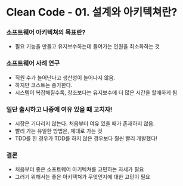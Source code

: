 # Clean Code - 01. 설계와 아키텍쳐란?

### 소프트웨어 아키텍쳐의 목표란?

- 필요 기능을 만들고 유지보수하는데 들어가는 인원을 최소화하는 것

### 소프트웨어 사례 연구

- 직원 수가 늘어난다고 생산성이 늘어나지 않음.
- 하지만 코스트는 증가한다.
- 시스템이 복잡해질수록, 창조보다는 유지보수에 더 많은 시간을 할애하게 됨

### 일단 출시하고 나중에 여유 있을 때 고치자!

- 시장은 기다리지 않는다. 처음부터 여유 있을 때가 존재하지 않음.
- 빨리 가는 유일한 방법은, 제대로 가는 것
- TDD를 한 경우가 TDD를 하지 않은 경우보다 훨씬 빨리 개발했다!

### 결론

- 처음부터 좋은 소프트웨어 아키텍쳐를 고민하는 자세가 필요
- 그러기 위해서는 좋은 아키텍쳐가 무엇인지에 대한 고민이 필요